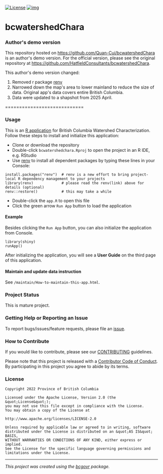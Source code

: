 [![License](https://img.shields.io/badge/License-Apache%202.0-blue.svg)](LICENSE)
[![img](https://img.shields.io/badge/Lifecycle-Maturing-007EC6)](https://github.com/bcgov/repomountie/blob/master/doc/lifecycle-badges.md)   
  
bcwatershedChara
============================
### Author's demo version

This repository hosted on https://github.com/Quan-Cui/bcwatershedChara is an author's demo version. For the official version, please see the original repository at https://github.com/HatfieldConsultants/bcwatershedChara.

This author's demo version changed:

  1.  Removed r package [renv](https://rstudio.github.io/renv/articles/renv.html)  
  2.  Narrowed down the map's area to lower mainland to reduce the size of data. Original app's data covers entire British Columbia.  
  3.  Data were updated to a shapshot from 2025 April.  

============================
### Usage

  This is an [R application](https://shiny.rstudio.com/) for British Columbia Watershed Characterization. Follow these steps to install and initialize this application:  

  + Clone or download the repository
  + Double-click `bcwatershedchara.Rproj` to open the project in an R IDE, e.g. RStudio  
  + Use [renv](https://www.rstudio.com/blog/renv-project-environments-for-r/) to install all dependent packages by typing these lines in your Console:  
    
```{r}
install.packages("renv")  # renv is a new effort to bring project-local R dependency management to your projects 
library(renv)             # please read the renv(link) above for details (optional)
renv::restore()           # this may take a while
```
    
  + Double-click the `app.R` to open this file
  + Click the green arrow `Run App` button to load the application

#### Example

  Besides clicking the `Run App` button, you can also initialize the application from Console.

```{r}
library(shiny)
runApp()
```

  After initializing the application, you will see a **User Guide** on the third page of this application.


#### Maintain and update data instruction
  
  See `/maintain/How-to-maintain-this-app.html`. 
  
### Project Status

This is mature project. 

### Getting Help or Reporting an Issue

To report bugs/issues/feature requests, please file an [issue](https://github.com/bcgov/bcwatershedCharac/issues/).

### How to Contribute

If you would like to contribute, please see our [CONTRIBUTING](CONTRIBUTING.md) guidelines.

Please note that this project is released with a [Contributor Code of Conduct](CODE_OF_CONDUCT.md). By participating in this project you agree to abide by its terms.

### License

```
Copyright 2022 Province of British Columbia

Licensed under the Apache License, Version 2.0 (the &quot;License&quot;);
you may not use this file except in compliance with the License.
You may obtain a copy of the License at

http://www.apache.org/licenses/LICENSE-2.0

Unless required by applicable law or agreed to in writing, software distributed under the License is distributed on an &quot;AS IS&quot; BASIS,
WITHOUT WARRANTIES OR CONDITIONS OF ANY KIND, either express or implied.
See the License for the specific language governing permissions and limitations under the License.
```
---
*This project was created using the [bcgovr](https://github.com/bcgov/bcgovr) package.* 
